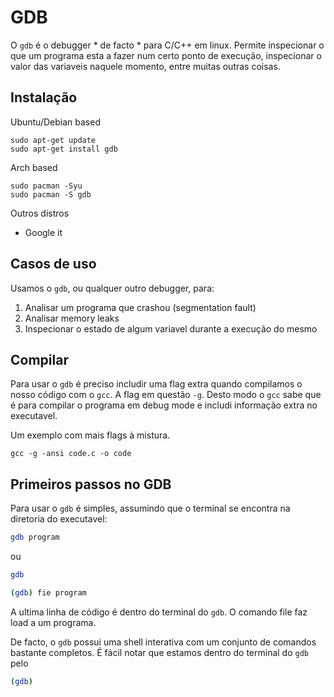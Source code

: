 # GDB

O `gdb` é o debugger * de facto * para C/C++ em linux. Permite inspecionar o que um programa esta a fazer num certo ponto de execução, inspecionar o valor das variaveis naquele momento, entre muitas outras coisas.

## Instalação

Ubuntu/Debian based
```
sudo apt-get update
sudo apt-get install gdb
```

Arch based
```
sudo pacman -Syu
sudo pacman -S gdb
```

Outros distros
  * Google it

## Casos de uso

Usamos o `gdb`, ou qualquer outro debugger, para:
  1. Analisar um programa que crashou (segmentation fault)
  2. Analisar memory leaks
  3. Inspecionar o estado de algum variavel durante a execução do mesmo

## Compilar

Para usar o `gdb` é preciso includir uma flag extra quando compilamos o nosso código com o `gcc`. A flag em questão `-g`. Desto modo o `gcc` sabe que é para compilar o programa em debug mode e includi informação extra no executavel.

Um exemplo com mais flags à mistura.
```
gcc -g -ansi code.c -o code
```

## Primeiros passos no GDB

Para usar o `gdb` é simples, assumindo que o terminal se encontra na diretoria do executavel:
```bash
gdb program
```
ou
```bash
gdb
```
```bash
(gdb) fie program
```
A ultima linha de código é dentro do terminal do `gdb`. O comando file faz load a um programa.

De facto, o `gdb` possui uma shell interativa com um conjunto de comandos bastante completos.
É fácil notar que estamos dentro do terminal do `gdb` pelo
```bash
(gdb)
```



